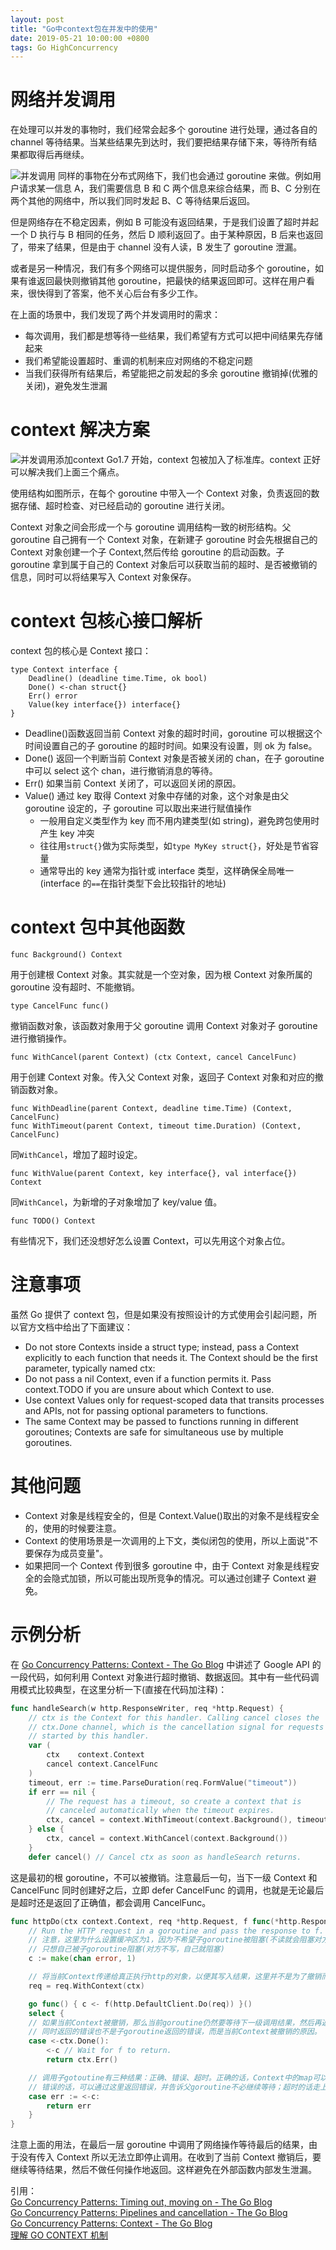 ```yaml
---
layout: post
title: "Go中context包在并发中的使用"
date: 2019-05-21 10:00:00 +0800
tags: Go HighConcurrency
---
```


# 网络并发调用

在处理可以并发的事物时，我们经常会起多个 goroutine 进行处理，通过各自的 channel 等待结果。当某些结果先到达时，我们要把结果存储下来，等待所有结果都取得后再继续。

![并发调用](/assets/images/2019-05-21-Go_context_1.png)
同样的事物在分布式网络下，我们也会通过 goroutine 来做。例如用户请求某一信息 A，我们需要信息 B 和 C 两个信息来综合结果，而 B、C 分别在两个其他的网络中，所以我们同时发起 B、C 等待结果后返回。

但是网络存在不稳定因素，例如 B 可能没有返回结果，于是我们设置了超时并起一个 D 执行与 B 相同的任务，然后 D 顺利返回了。由于某种原因，B 后来也返回了，带来了结果，但是由于 channel 没有人读，B 发生了 goroutine 泄漏。

或者是另一种情况，我们有多个网络可以提供服务，同时启动多个 goroutine，如果有谁返回最快则撤销其他 goroutine，把最快的结果返回即可。这样在用户看来，很快得到了答案，他不关心后台有多少工作。

在上面的场景中，我们发现了两个并发调用时的需求：

- 每次调用，我们都是想等待一些结果，我们希望有方式可以把中间结果先存储起来
- 我们希望能设置超时、重调的机制来应对网络的不稳定问题
- 当我们获得所有结果后，希望能把之前发起的多余 goroutine 撤销掉(优雅的关闭)，避免发生泄漏

# context 解决方案

![并发调用添加context](/assets/images/2019-05-21-Go_context_2.png)
Go1.7 开始，context 包被加入了标准库。context 正好可以解决我们上面三个痛点。

使用结构如图所示，在每个 goroutine 中带入一个 Context 对象，负责返回的数据存储、超时检查、对已经启动的 goroutine 进行关闭。

Context 对象之间会形成一个与 goroutine 调用结构一致的树形结构。父 goroutine 自己拥有一个 Context 对象，在新建子 goroutine 时会先根据自己的 Context 对象创建一个子 Context,然后传给 goroutine 的启动函数。子 goroutine 拿到属于自己的 Context 对象后可以获取当前的超时、是否被撤销的信息，同时可以将结果写入 Context 对象保存。

# context 包核心接口解析

context 包的核心是 Context 接口：

```
type Context interface {
    Deadline() (deadline time.Time, ok bool)
    Done() <-chan struct{}
    Err() error
    Value(key interface{}) interface{}
}
```

- Deadline()函数返回当前 Context 对象的超时时间，goroutine 可以根据这个时间设置自己的子 goroutine 的超时时间。如果没有设置，则 ok 为 false。
- Done() 返回一个判断当前 Context 对象是否被关闭的 chan，在子 goroutine 中可以 select 这个 chan，进行撤销消息的等待。
- Err() 如果当前 Context 关闭了，可以返回关闭的原因。
- Value() 通过 key 取得 Context 对象中存储的对象，这个对象是由父 goroutine 设定的，子 goroutine 可以取出来进行赋值操作
  - 一般用自定义类型作为 key 而不用内建类型(如 string)，避免跨包使用时产生 key 冲突
  - 往往用`struct{}`做为实际类型，如`type MyKey struct{}`，好处是节省容量
  - 通常导出的 key 通常为指针或 interface 类型，这样确保全局唯一(interface 的`==`在指针类型下会比较指针的地址)

# context 包中其他函数

```
func Background() Context
```

用于创建根 Context 对象。其实就是一个空对象，因为根 Context 对象所属的 goroutine 没有超时、不能撤销。

```
type CancelFunc func()
```

撤销函数对象，该函数对象用于父 goroutine 调用 Context 对象对子 goroutine 进行撤销操作。

```
func WithCancel(parent Context) (ctx Context, cancel CancelFunc)
```

用于创建 Context 对象。传入父 Context 对象，返回子 Context 对象和对应的撤销函数对象。

```
func WithDeadline(parent Context, deadline time.Time) (Context, CancelFunc)
func WithTimeout(parent Context, timeout time.Duration) (Context, CancelFunc)
```

同`WithCancel`，增加了超时设定。

```
func WithValue(parent Context, key interface{}, val interface{}) Context
```

同`WithCancel`，为新增的子对象增加了 key/value 值。

```
func TODO() Context
```

有些情况下，我们还没想好怎么设置 Context，可以先用这个对象占位。

# 注意事项

虽然 Go 提供了 context 包，但是如果没有按照设计的方式使用会引起问题，所以官方文档中给出了下面建议：

- Do not store Contexts inside a struct type; instead, pass a Context explicitly to each function that needs it. The Context should be the first parameter, typically named ctx:
- Do not pass a nil Context, even if a function permits it. Pass context.TODO if you are unsure about which Context to use.
- Use context Values only for request-scoped data that transits processes and APIs, not for passing optional parameters to functions.
- The same Context may be passed to functions running in different goroutines; Contexts are safe for simultaneous use by multiple goroutines.

# 其他问题

- Context 对象是线程安全的，但是 Context.Value()取出的对象不是线程安全的，使用的时候要注意。
- Context 的使用场景是一次调用的上下文，类似闭包的使用，所以上面说"不要保存为成员变量"。
- 如果把同一个 Context 传到很多 goroutine 中，由于 Context 对象是线程安全的会隐式加锁，所以可能出现所竞争的情况。可以通过创建子 Context 避免。

# 示例分析

在 [Go Concurrency Patterns: Context - The Go Blog](https://blog.golang.org/context) 中讲述了 Google API 的一段代码，如何利用 Context 对象进行超时撤销、数据返回。其中有一些代码调用模式比较典型，在这里分析一下(直接在代码加注释)：

```Go
func handleSearch(w http.ResponseWriter, req *http.Request) {
    // ctx is the Context for this handler. Calling cancel closes the
    // ctx.Done channel, which is the cancellation signal for requests
    // started by this handler.
    var (
        ctx    context.Context
        cancel context.CancelFunc
    )
    timeout, err := time.ParseDuration(req.FormValue("timeout"))
    if err == nil {
        // The request has a timeout, so create a context that is
        // canceled automatically when the timeout expires.
        ctx, cancel = context.WithTimeout(context.Background(), timeout)
    } else {
        ctx, cancel = context.WithCancel(context.Background())
    }
    defer cancel() // Cancel ctx as soon as handleSearch returns.
```

这是最初的根 goroutine，不可以被撤销。注意最后一句，当下一级 Context 和 CancelFunc 同时创建好之后，立即 defer CancelFunc 的调用，也就是无论最后是超时还是返回了正确值，都会调用 CancelFunc。

```Go
func httpDo(ctx context.Context, req *http.Request, f func(*http.Response, error) error) error {
    // Run the HTTP request in a goroutine and pass the response to f.
    // 注意，这里为什么设置缓冲区为1，因为不希望子goroutine被阻塞(不读就会阻塞对方)，
    // 只想自己被子goroutine阻塞(对方不写，自己就阻塞)
    c := make(chan error, 1)

    // 将当前Context传递给真正执行http的对象，以便其写入结果，这里并不是为了撤销而传入
    req = req.WithContext(ctx)

    go func() { c <- f(http.DefaultClient.Do(req)) }()
    select {
    // 如果当前Context被撤销，那么当前goroutine仍然要等待下一级调用结果，然后再返回。避免下一级goroutine泄漏。
    // 同时返回的错误也不是子goroutine返回的错误，而是当前Context被撤销的原因。
    case <-ctx.Done():
        <-c // Wait for f to return.
        return ctx.Err()

    // 调用子gotoutine有三种结果：正确、错误、超时。正确的话，Context中的map可以记录结果，这里返回nil；
    // 错误的话，可以通过这里返回错误，并告诉父goroutine不必继续等待；超时的话走上面的case。
    case err := <-c:
        return err
    }
}
```

注意上面的用法，在最后一层 goroutine 中调用了网络操作等待最后的结果，由于没有传入 Context 所以无法立即停止调用。在收到了当前 Context 撤销后，要继续等待结果，然后不做任何操作地返回。这样避免在外部函数内部发生泄漏。

引用：<br/>
[Go Concurrency Patterns: Timing out, moving on - The Go Blog](https://blog.golang.org/go-concurrency-patterns-timing-out-and)<br/>
[Go Concurrency Patterns: Pipelines and cancellation - The Go Blog](https://blog.golang.org/pipelines)<br/>
[Go Concurrency Patterns: Context - The Go Blog](https://blog.golang.org/context)<br/>
[理解 GO CONTEXT 机制](https://www.cnblogs.com/zhangboyu/p/7456606.html)
